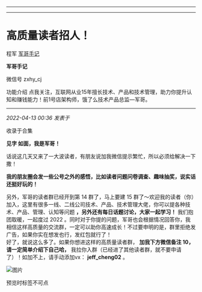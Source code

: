 ----------------------------------------
----------------------------------------
#  高质量读者招人！

程军  [ 军哥手记 ](javascript:void\(0\);)

**军哥手记** ![]()

微信号 zxhy_cj

功能介绍 点我关注，互联网从业15年擅长技术、产品和技术管理，助力你提升认知和赚钱能力！前1号店架构师，饿了么技术产品总监—军哥。

____

_2022-04-13 00:36_ _发表于_

收录于合集

**见字 如面，我是军哥！**

话说这几天又来了一大波读者，有朋友说加我微信提示繁忙，所以必须给解决一下撒！  

  

 **我的朋友圈会发一些公号之外的感悟，比如读者问题问卷调查、趣味抽奖，说实话还挺好玩的！**  

  

另外，军哥的读者群已经开到第 14 群了，马上要建 15
群了～欢迎我的读者（你）加入，这里有很多一线、二线公司技术、产品、技术管理大佬，你可以提各种技术、产品、管理、认知等问题
**，另外还有每日话题讨论，大家一起学习！** 我们抱团取暖，一起度过 2022
。同时对于你提的问题，军哥也会根据情况回答你，我相信这样高质量的交流群，一定可以助你高速成长！不过要申明的是，群里拒绝发广告，如果你实在想发也行，发红包就行了！  
好了，就说这么多了。如果你想进这样的高质量读者群， **加我下方微信备注 10，请一定简单介绍下自己哈，**
我拉你入群（已经进了其他读者群，就不要申请了）！如加不上，请手动添加vx： **jeff_cheng02** 。  

![图片](https://mmbiz.qpic.cn/mmbiz_jpg/zoS8kK5mlOkzGjCGMIicmTGIlNOMbEgFiaoLVwh0AckBDGLrgbb8Mqmib4DD1z116tGa5mCU9RqDj0SOdM4Lfb6DA/640?wx_fmt=jpeg&wxfrom=5&wx_lazy=1&wx_co=1)

预览时标签不可点


